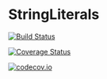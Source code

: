 # StringLiterals

[![Build Status](https://travis-ci.org/ScottPJones/StringLiterals.jl.svg?branch=master)](https://travis-ci.org/ScottPJones/StringLiterals.jl)

[![Coverage Status](https://coveralls.io/repos/ScottPJones/StringLiterals.jl/badge.svg?branch=master&service=github)](https://coveralls.io/github/ScottPJones/StringLiterals.jl?branch=master)

[![codecov.io](http://codecov.io/github/ScottPJones/StringLiterals.jl/coverage.svg?branch=master)](http://codecov.io/github/ScottPJones/StringLiterals.jl?branch=master)

